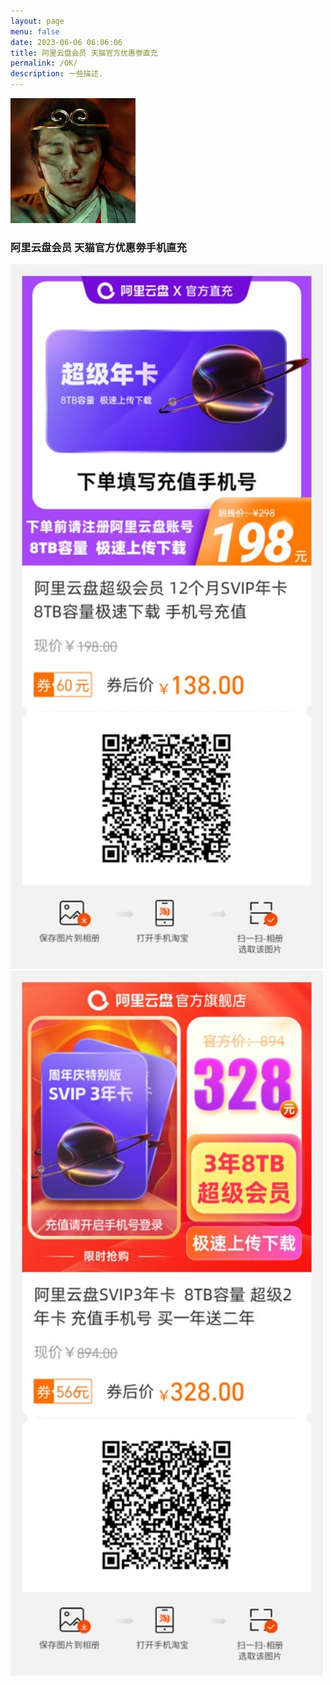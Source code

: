 ```yaml
---
layout: page
menu: false
date: 2023-06-06 06:06:06
title: 阿里云盘会员 天猫官方优惠劵直充
permalink: /OK/
description: 一些描述.
---
```

<img class="img-rounded" src="/assets/img/uploads/zhouxingchi.jpg" alt="Thiago Rossener" width="200">

### 阿里云盘会员  天猫官方优惠劵手机直充

<img src="/assets/img/OK/OK2.jpg" alt="一年超级会员" width="500"><img src="/assets/img/OK/OK3.jpg" alt="三年超级会员" width="500">